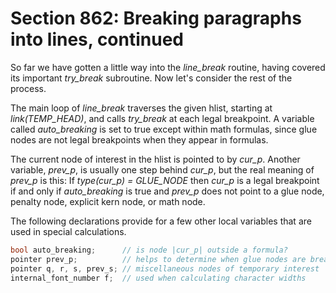 # Section 862: Breaking paragraphs into lines, continued

So far we have gotten a little way into the *line_break* routine, having covered its important *try_break* subroutine.
Now let's consider the rest of the process.

The main loop of *line_break* traverses the given hlist, starting at *link(TEMP_HEAD)*, and calls *try_break* at each legal breakpoint.
A variable called *auto_breaking* is set to true except within math formulas, since glue nodes are not legal breakpoints when they appear in formulas.

The current node of interest in the hlist is pointed to by *cur_p*.
Another variable, *prev_p*, is usually one step behind *cur_p*, but the real meaning of *prev_p* is this: If *type(cur_p) = GLUE_NODE* then *cur_p* is a legal breakpoint if and only if *auto_breaking* is true and *prev_p* does not point to a glue node, penalty node, explicit kern node, or math node.

The following declarations provide for a few other local variables that are used in special calculations.

```c << Local variables for line breaking >>=
bool auto_breaking;      // is node |cur_p| outside a formula?
pointer prev_p;          // helps to determine when glue nodes are breakpoints
pointer q, r, s, prev_s; // miscellaneous nodes of temporary interest
internal_font_number f;  // used when calculating character widths
```
